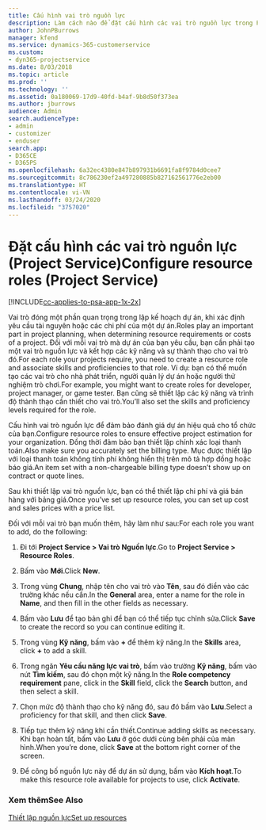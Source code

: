 ```yaml
---
title: Cấu hình vai trò nguồn lực
description: Làm cách nào để đặt cấu hình các vai trò nguồn lực trong Project Service
author: JohnPBurrows
manager: kfend
ms.service: dynamics-365-customerservice
ms.custom:
- dyn365-projectservice
ms.date: 8/03/2018
ms.topic: article
ms.prod: ''
ms.technology: ''
ms.assetid: 0a180069-17d9-40fd-b4af-9b8d50f373ea
ms.author: jburrows
audience: Admin
search.audienceType:
- admin
- customizer
- enduser
search.app:
- D365CE
- D365PS
ms.openlocfilehash: 6a32ec4380e847b897931b6691fa8f9784d0cee7
ms.sourcegitcommit: 8c786230ef2a497280885b827162561776e2eb00
ms.translationtype: HT
ms.contentlocale: vi-VN
ms.lasthandoff: 03/24/2020
ms.locfileid: "3757020"
---
```

# <a name="configure-resource-roles-project-service"></a><span data-ttu-id="3fc1f-103">Đặt cấu hình các vai trò nguồn lực (Project Service)</span><span class="sxs-lookup"><span data-stu-id="3fc1f-103">Configure resource roles (Project Service)</span></span>

[!INCLUDE[cc-applies-to-psa-app-1x-2x](../includes/cc-applies-to-psa-app-1x-2x.md)]

<span data-ttu-id="3fc1f-104">Vai trò đóng một phần quan trọng trong lập kế hoạch dự án, khi xác định yêu cầu tài nguyên hoặc các chi phí của một dự án.</span><span class="sxs-lookup"><span data-stu-id="3fc1f-104">Roles play an important part in project planning, when determining resource requirements or costs of a project.</span></span> <span data-ttu-id="3fc1f-105">Đối với mỗi vai trò mà dự án của bạn yêu cầu, bạn cần phải tạo một vai trò nguồn lực và kết hợp các kỹ năng và sự thành thạo cho vai trò đó.</span><span class="sxs-lookup"><span data-stu-id="3fc1f-105">For each role your projects require, you need to create a resource role and associate skills and proficiencies to that role.</span></span> <span data-ttu-id="3fc1f-106">Ví dụ: bạn có thể muốn tạo các vai trò cho nhà phát triển, người quản lý dự án hoặc người thử nghiệm trò chơi.</span><span class="sxs-lookup"><span data-stu-id="3fc1f-106">For example, you might want to create roles for developer, project manager, or game tester.</span></span> <span data-ttu-id="3fc1f-107">Bạn cũng sẽ thiết lập các kỹ năng và trình độ thành thạo cần thiết cho vai trò.</span><span class="sxs-lookup"><span data-stu-id="3fc1f-107">You’ll also set the skills and proficiency levels required for the role.</span></span>  
  
 <span data-ttu-id="3fc1f-108">Cấu hình vai trò nguồn lực để đảm bảo đánh giá dự án hiệu quả cho tổ chức của bạn.</span><span class="sxs-lookup"><span data-stu-id="3fc1f-108">Configure resource roles to ensure effective project estimation for your organization.</span></span>  <span data-ttu-id="3fc1f-109">Đồng thời đảm bảo bạn thiết lập chính xác loại thanh toán.</span><span class="sxs-lookup"><span data-stu-id="3fc1f-109">Also make sure you accurately set the billing type.</span></span> <span data-ttu-id="3fc1f-110">Mục được thiết lập với loại thanh toán không tính phí không hiển thị trên mô tả hợp đồng hoặc báo giá.</span><span class="sxs-lookup"><span data-stu-id="3fc1f-110">An item set with a non-chargeable billing type doesn’t show up on contract or quote lines.</span></span>  
  
 <span data-ttu-id="3fc1f-111">Sau khi thiết lập vai trò nguồn lực, bạn có thể thiết lập chi phí và giá bán hàng với bảng giá.</span><span class="sxs-lookup"><span data-stu-id="3fc1f-111">Once you’ve set up resource roles, you can set up cost and sales prices with a price list.</span></span>  
  
 <span data-ttu-id="3fc1f-112">Đối với mỗi vai trò bạn muốn thêm, hãy làm như sau:</span><span class="sxs-lookup"><span data-stu-id="3fc1f-112">For each role you want to add, do the following:</span></span>  
  
1.  <span data-ttu-id="3fc1f-113">Đi tới **Project Service > Vai trò Nguồn lực**.</span><span class="sxs-lookup"><span data-stu-id="3fc1f-113">Go to **Project Service > Resource Roles**.</span></span>  
  
2.  <span data-ttu-id="3fc1f-114">Bấm vào **Mới**.</span><span class="sxs-lookup"><span data-stu-id="3fc1f-114">Click **New**.</span></span>  
  
3.  <span data-ttu-id="3fc1f-115">Trong vùng **Chung**, nhập tên cho vai trò vào **Tên**, sau đó điền vào các trường khác nếu cần.</span><span class="sxs-lookup"><span data-stu-id="3fc1f-115">In the **General** area, enter a name for the role in **Name**, and then fill in the other fields as necessary.</span></span>  
  
4.  <span data-ttu-id="3fc1f-116">Bấm vào **Lưu** để tạo bản ghi để bạn có thể tiếp tục chỉnh sửa.</span><span class="sxs-lookup"><span data-stu-id="3fc1f-116">Click **Save** to create the record so you can continue editing it.</span></span>  
  
5.  <span data-ttu-id="3fc1f-117">Trong vùng **Kỹ năng**, bấm vào **+** để thêm kỹ năng.</span><span class="sxs-lookup"><span data-stu-id="3fc1f-117">In the **Skills** area, click **+** to add a skill.</span></span>  
  
6.  <span data-ttu-id="3fc1f-118">Trong ngăn **Yêu cầu năng lực vai trò**, bấm vào trường **Kỹ năng**, bấm vào nút **Tìm kiếm**, sau đó chọn một kỹ năng.</span><span class="sxs-lookup"><span data-stu-id="3fc1f-118">In the **Role competency requirement** pane, click in the **Skill** field, click the **Search** button, and then select a skill.</span></span>  
  
7.  <span data-ttu-id="3fc1f-119">Chọn mức độ thành thạo cho kỹ năng đó, sau đó bấm vào **Lưu**.</span><span class="sxs-lookup"><span data-stu-id="3fc1f-119">Select a proficiency for that skill, and then click **Save**.</span></span>  
  
8.  <span data-ttu-id="3fc1f-120">Tiếp tục thêm kỹ năng khi cần thiết.</span><span class="sxs-lookup"><span data-stu-id="3fc1f-120">Continue adding skills as necessary.</span></span> <span data-ttu-id="3fc1f-121">Khi bạn hoàn tất, bấm vào **Lưu** ở góc dưới cùng bên phải của màn hình.</span><span class="sxs-lookup"><span data-stu-id="3fc1f-121">When you’re done, click **Save** at the bottom right corner of the screen.</span></span>  
  
9. <span data-ttu-id="3fc1f-122">Để công bố nguồn lực này để dự án sử dụng, bấm vào **Kích hoạt**.</span><span class="sxs-lookup"><span data-stu-id="3fc1f-122">To make this resource role available for projects to use, click **Activate**.</span></span>  
  
### <a name="see-also"></a><span data-ttu-id="3fc1f-123">Xem thêm</span><span class="sxs-lookup"><span data-stu-id="3fc1f-123">See Also</span></span>  
 [<span data-ttu-id="3fc1f-124">Thiết lập nguồn lực</span><span class="sxs-lookup"><span data-stu-id="3fc1f-124">Set up resources</span></span>](../project-service/set-up-resources.md)
